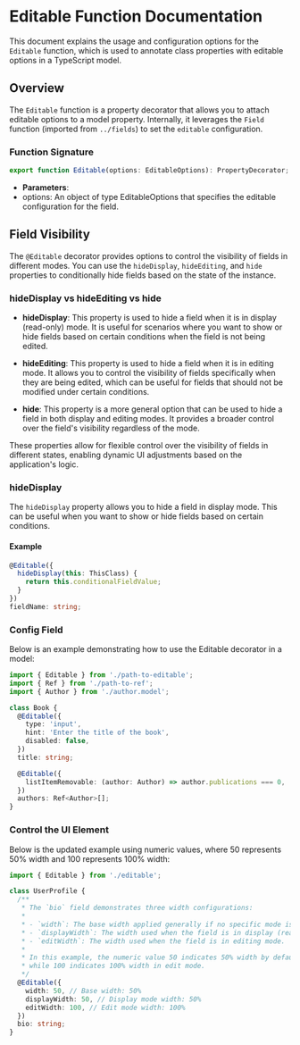 # Editable Function Documentation

This document explains the usage and configuration options for the `Editable`
function, which is used to annotate class properties with editable options in a
TypeScript model.

## Overview

The `Editable` function is a property decorator that allows you to attach
editable options to a model property. Internally, it leverages the `Field`
function (imported from `../fields`) to set the `editable` configuration.

### Function Signature

```typescript
export function Editable(options: EditableOptions): PropertyDecorator;
```

- **Parameters**:
- options: An object of type EditableOptions that specifies the editable
  configuration for the field.

## Field Visibility

The `@Editable` decorator provides options to control the visibility of fields
in different modes. You can use the `hideDisplay`, `hideEditing`, and `hide`
properties to conditionally hide fields based on the state of the instance.

### hideDisplay vs hideEditing vs hide

- **hideDisplay**: This property is used to hide a field when it is in display
  (read-only) mode. It is useful for scenarios where you want to show or hide
  fields based on certain conditions when the field is not being edited.

- **hideEditing**: This property is used to hide a field when it is in editing
  mode. It allows you to control the visibility of fields specifically when they
  are being edited, which can be useful for fields that should not be modified
  under certain conditions.

- **hide**: This property is a more general option that can be used to hide a
  field in both display and editing modes. It provides a broader control over the
  field's visibility regardless of the mode.

These properties allow for flexible control over the visibility of fields in
different states, enabling dynamic UI adjustments based on the application's
logic.

### hideDisplay

The `hideDisplay` property allows you to hide a field in display mode. This can
be useful when you want to show or hide fields based on certain conditions.

#### Example

```typescript
@Editable({
  hideDisplay(this: ThisClass) {
    return this.conditionalFieldValue;
  }
})
fieldName: string;
```

### Config Field

Below is an example demonstrating how to use the Editable decorator in a model:

```typescript
import { Editable } from './path-to-editable';
import { Ref } from './path-to-ref';
import { Author } from './author.model';

class Book {
  @Editable({
    type: 'input',
    hint: 'Enter the title of the book',
    disabled: false,
  })
  title: string;

  @Editable({
    listItemRemovable: (author: Author) => author.publications === 0,
  })
  authors: Ref<Author>[];
}
```

### Control the UI Element

Below is the updated example using numeric values, where 50 represents 50% width and 100 represents 100% width:

```typescript
import { Editable } from './editable';

class UserProfile {
  /**
   * The `bio` field demonstrates three width configurations:
   *
   * - `width`: The base width applied generally if no specific mode is provided.
   * - `displayWidth`: The width used when the field is in display (read-only) mode.
   * - `editWidth`: The width used when the field is in editing mode.
   *
   * In this example, the numeric value 50 indicates 50% width by default and in display mode,
   * while 100 indicates 100% width in edit mode.
   */
  @Editable({
    width: 50, // Base width: 50%
    displayWidth: 50, // Display mode width: 50%
    editWidth: 100, // Edit mode width: 100%
  })
  bio: string;
}
```

